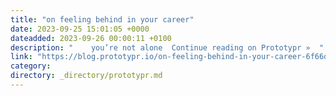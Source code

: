 ```yaml
---
title: "on feeling behind in your career"
date: 2023-09-25 15:01:05 +0000
dateadded: 2023-09-26 00:00:11 +0100
description: "    you’re not alone  Continue reading on Prototypr »  "
link: "https://blog.prototypr.io/on-feeling-behind-in-your-career-6f66d568ef1c?source=rss----eb297ea1161a---4"
category:
directory: _directory/prototypr.md
---
```

